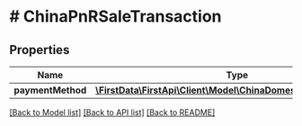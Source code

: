 # # ChinaPnRSaleTransaction

## Properties

Name | Type | Description | Notes
------------ | ------------- | ------------- | -------------
**paymentMethod** | [**\FirstData\FirstApi\Client\Model\ChinaDomesticPaymentMethod**](ChinaDomesticPaymentMethod.md) |  | 

[[Back to Model list]](../../README.md#documentation-for-models) [[Back to API list]](../../README.md#documentation-for-api-endpoints) [[Back to README]](../../README.md)



